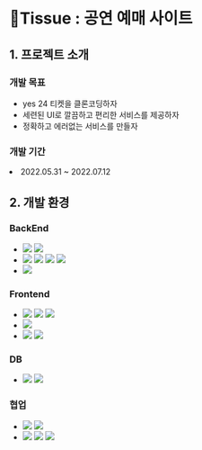<h1>🎫Tissue : 공연 예매 사이트</h1>
<h2>1. 프로젝트 소개</h2>
<h3>개발 목표</h3>
<ul>
  <li>yes 24 티켓을 클론코딩하자</li>
  <li>세련된 UI로 깔끔하고 편리한 서비스를 제공하자</li>
  <li>정확하고 에러없는 서비스를 만들자</li>
 </ul>
 <h3>개발 기간</h3>
 <li>2022.05.31 ~ 2022.07.12</li>
 <h2>2. 개발 환경</h2>
 <h3>BackEnd</h3>
 <ul>
   <li><img src="https://img.shields.io/badge/spring-6DB33F?style=for-the-badge&logo=spring&logoColor=white">
      <img src="https://img.shields.io/badge/springboot-6DB33F?style=for-the-badge&logo=springboot&logoColor=white">
  </li>
  <li>
      <img src="https://img.shields.io/badge/gradle-181717?style=for-the-badge&logo=gradle&JPlogoColor=white">
      <img src="https://img.shields.io/badge/JPA-003791?style=for-the-badge&logo=&logoColor=white">
      <img src="https://img.shields.io/badge/lombok-5A0FC8?style=for-the-badge&logo=&logoColor=white">
      <img src="https://img.shields.io/badge/jwt-5A0FC8?style=for-the-badge&logo=&logoColor=white">
      </li>
   <li><img src="https://img.shields.io/badge/JAVA-007396?style=for-the-badge&logo=java&logoColor=white"></li>
  
  </ul>
  <h3>Frontend</h3>
  <ul>
    <li><img src="https://img.shields.io/badge/vue.js-4FC08D?style=for-the-badge&logo=vue.js&logoColor=white">
        <img src="https://img.shields.io/badge/vuecli-4FC08D?style=for-the-badge&logo=vue.js&logoColor=white">
        <img src="https://img.shields.io/badge/vuetify-4FC08D?style=for-the-badge&logo=vue.js&logoColor=white"></li>
    <li><img src="https://img.shields.io/badge/javascript-F7DF1E?style=for-the-badge&logo=javascript&logoColor=black"></li>
    <li><img src="https://img.shields.io/badge/html-E34F26?style=for-the-badge&logo=html5&logoColor=white">
        <img src="https://img.shields.io/badge/css-1572B6?style=for-the-badge&logo=css3&logoColor=white"></li>

  </ul>
<h3>DB</h3>
<ul>
    <li><img src="https://img.shields.io/badge/mysql-4479A1?style=for-the-badge&logo=mysql&logoColor=white">
        <img src="https://img.shields.io/badge/mysqlworkbench-4479A1?style=for-the-badge&logo=mysql&logoColor=white">
    </li>
</ul>
<h3>협업</h3>
<ul>
    <li><img src="https://img.shields.io/badge/github-181717?style=for-the-badge&logo=github&logoColor=white">
        <img src="https://img.shields.io/badge/git-F05032?style=for-the-badge&logo=git&logoColor=white">
  </li>
  <li>
        <img src="https://img.shields.io/badge/notion-181717?style=for-the-badge&logo=notion&logoColor=white">
        <img src="https://img.shields.io/badge/erdcloud-181717?style=for-the-badge&logoColor=white">
        <img src="https://img.shields.io/badge/gather-0093D5?style=for-the-badge&logoColor=white">    
    </li>
</ul>

